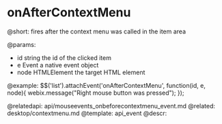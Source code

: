 onAfterContextMenu
=============


@short:
	fires after the context menu was called in the item area

@params:
- id	   string		the id of the clicked item
- e	 Event		a native event object
- node		HTMLElement		the target HTML element

@example:
$$('list').attachEvent('onAfterContextMenu', function(id, e, node){
     webix.message("Right mouse button was pressed");
});

@relatedapi:
	api/mouseevents_onbeforecontextmenu_event.md
@related:
	desktop/contextmenu.md
@template:	api_event
@descr:

